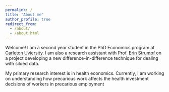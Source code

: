```yaml
---
permalink: /
title: "About me"
author_profile: true
redirect_from: 
  - /about/
  - /about.html
---
```


Welcome! I am a second year student in the PhD Economics program at [Carleton Uviersity](https://carleton.ca/economics/people/kwasi-tabiri/). I am also a research assistant with Prof. [Erin Strumpf](https://www.mcgill.ca/economics/erin-strumpf) on a project developing a new difference-in-difference technique for dealing with siloed data. 

My primary research interest is in health economics. Currently, I am working on understanding how precarious work affects the health investment decisions of workers in precarious employment




